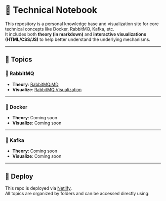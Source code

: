 # 🧠 Technical Notebook

This repository is a personal knowledge base and visualization site for core technical concepts like Docker, RabbitMQ, Kafka, etc.  
It includes both **theory (in markdown)** and **interactive visualizations (HTML/CSS/JS)** to help better understand the underlying mechanisms.

---

## 📘 Topics

### 🐇 RabbitMQ
- **Theory**: [RabbitMQ.MD](RabbitMQ/RabbitMQ.markdown)  
- **Visualize**: [RabbitMQ Visualization](https://chipper-sopapillas-7b23db.netlify.app/rabbitmq/rabbitmq)

---

### 🐳 Docker
- **Theory**: Coming soon  
- **Visualize**: Coming soon

---

### 📨 Kafka
- **Theory**: Coming soon  
- **Visualize**: Coming soon

---

## 🚀 Deploy
This repo is deployed via [Netlify](https://www.netlify.com/).  
All topics are organized by folders and can be accessed directly using:

